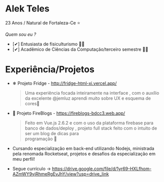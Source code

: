 # Alek Teles
   23 Anos / Natural de Fortaleza-Ce ⭐
  

*Quem sou eu ?*
 
- [✔] Entusiasta de fisiculturismo 🏋️‍♀️
- [✔] Acadêmico de Ciências da Computação/terceiro semestre 👨‍💻


# Experiência/Projetos
- ❄  Projeto Fridge  - http://fridge-html-xi.vercel.app/
  > Uma experiência focada inteiramente na interface , com o auxílio da excelente  @jemluz aprendi muito sobre UX e esquema de cores🌈


-  📘 Projeto FireBlogs -  https://fireblogs-bdcc3.web.app/
   > Feito em Vue.js 2.6.2 e com o uso da plataforma firebase para banco de dados/deploy , projeto full stack feito com o intuito de ser um blog de dicas para   
   > programação  💬

- Cursando especialização em back-end utilizando Nodejs, ministrada pela renomada Rocketseat, projetos e desafios da especialização em meu perfil!

- Segue currículo -> https://drive.google.com/file/d/1yr69-HXLfhom-AZmWY9vjRhmeRgEvJhY/view?usp=drive_link

